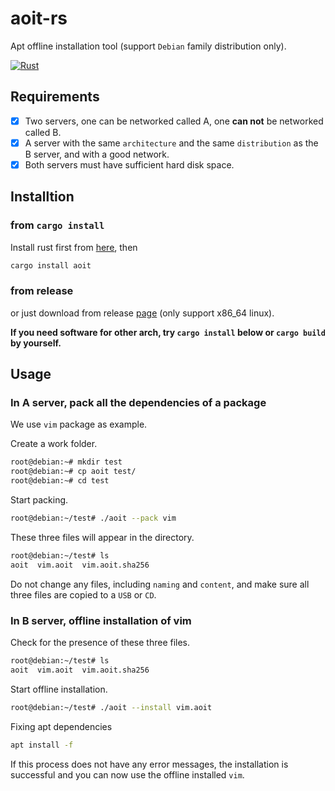 # aoit-rs

Apt offline installation tool (support `Debian` family distribution only).

[![Rust](https://github.com/rikonaka/aoit-rs/actions/workflows/rust.yml/badge.svg?branch=main)](https://github.com/rikonaka/translator-rs/actions/workflows/rust.yml)

## Requirements

- [x] Two servers, one can be networked called A, one **can not** be networked called B.
- [x] A server with the same `architecture` and the same `distribution` as the B server, and with a good network.
- [x] Both servers must have sufficient hard disk space.

## Installtion

### from `cargo install`

Install rust first from [here](https://www.rust-lang.org/tools/install), then

```bash
cargo install aoit
```

### from release

or just download from release [page](https://github.com/rikonaka/aoit-rs/releases) (only support x86_64 linux).

**If you need software for other arch, try `cargo install` below or `cargo build` by yourself.**

## Usage

### In A server, pack all the dependencies of a package

We use `vim` package as example.

Create a work folder.

```bash
root@debian:~# mkdir test
root@debian:~# cp aoit test/
root@debian:~# cd test
```

Start packing.

```bash
root@debian:~/test# ./aoit --pack vim
```

These three files will appear in the directory.

```bash
root@debian:~/test# ls
aoit  vim.aoit  vim.aoit.sha256
```

Do not change any files, including `naming` and `content`, and make sure all three files are copied to a `USB` or `CD`.

### In B server, offline installation of vim

Check for the presence of these three files.

```bash
root@debian:~/test# ls
aoit  vim.aoit  vim.aoit.sha256
```

Start offline installation.

```bash
root@debian:~/test# ./aoit --install vim.aoit
```

Fixing apt dependencies

```bash
apt install -f
```

If this process does not have any error messages, the installation is successful and you can now use the offline installed `vim`.
